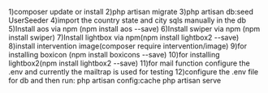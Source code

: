 1)composer update or install
2)php artisan migrate
3)php artisan db:seed UserSeeder
4)import the country state and city sqls manually in the db
5)Install aos via npm (npm install aos --save)
6)Install swiper via npm (npm install swiper)
7)Install lightbox via npm(npm install lightbox2 --save)
8)install intervention image(composer require intervention/image)
9)for installing boxicon (npm install boxicons --save)
10)for installing lightbox2(npm install lightbox2 --save)
11)for mail function configure the .env and currently the mailtrap is used for testing
12)configure the .env file for db and then run:
	php artisan config:cache
	php artisan serve

